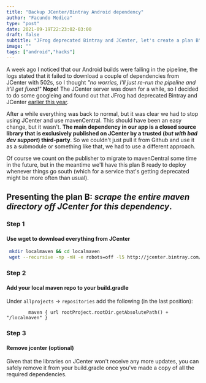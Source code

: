 ```yaml
---
title: "Backup JCenter/Bintray Android dependency"
author: "Facundo Medica"
type: "post"
date: 2021-09-19T22:23:02-03:00
draft: false
subtitle: "JFrog deprecated Bintray and JCenter, let's create a plan B"
image: ""
tags: ["android","hacks"]
---
```


A week ago I noticed that our Android builds were failing in the pipeline, the logs stated that it failed to download a couple of dependencies from JCenter with 502s, so I thought _"no worries, I'll just re-run the pipeline and it'll get fixed!"_ **Nope!** The JCenter server was down for a while, so I decided to do some googleing and found out that JFrog had deprecated Bintray and JCenter [earlier this year](https://blog.gradle.org/jcenter-shutdown).


After a while everything was back to normal, but it was clear we had to stop using JCenter and use mavenCentral. This should have been an easy change, but it wasn't. **The main dependency in our app is a closed source library that is exclusively published on JCenter by a trusted (_but with bad dev support_) third-party**. So we couldn't just pull it from Github and use it as a submodule or something like that, we had to use a different approach.

Of course we count on the publisher to migrate to mavenCentral some time in the future, but in the meantime we'll have this plan B ready to deploy whenever things go south (which for a service that's getting deprecated might be more often than usual).

## Presenting the plan B: _scrape the entire maven directory off JCenter for this dependency_.

### Step 1
#### Use wget to download everything from JCenter

```bash
 mkdir localmaven && cd localmaven
 wget --recursive -np -nH -e robots=off -l5 http://jcenter.bintray.com/com/thevendorname/
```

### Step 2
#### Add your local maven repo to your build.gradle

Under `allprojects` -> `repositories` add the following (in the last position):

```
        maven { url rootProject.rootDir.getAbsolutePath() + "/localmaven" }
```

### Step 3
#### Remove jcenter (optional)

Given that the libraries on JCenter won't receive any more updates, you can safely remove it from your build.gradle once you've made a copy of all the required dependencies.



